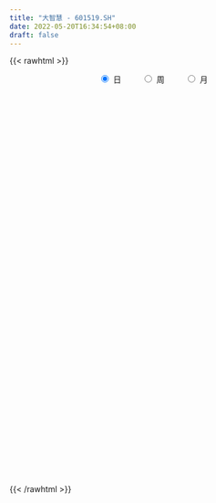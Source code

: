 ```yaml
---
title: "大智慧 - 601519.SH"
date: 2022-05-20T16:34:54+08:00
draft: false
---
```

{{< rawhtml >}}
    <div style="text-align: center">
        <label style="padding: 1rem;"><input style="margin-right: .5rem" type="radio" name="period" value="D" checked onclick="period_change(this)">日</label>
        <label style="padding: 1rem;"><input style="margin-right: .5rem" type="radio" name="period" value="W" onclick="period_change(this)">周</label>
        <label style="padding: 1rem;"><input style="margin-right: .5rem" type="radio" name="period" value="M" onclick="period_change(this)">月</label>
    </div>
    <div id="chart" style="height: 700px;"></div> 
    <script type="text/javascript">
        const D_v = [129874.04,81425.54,67903.43,798792.41,637044.7,411302.82,303343.49,515493.75,285107.99,419937.01,620213.36,565207.16,354482.88,354881.28,249624.16,277092.32,235472.49,250981.5,292480.02,197283.98,243296.65,171912.81,272956.24,442189.3,178003.46,187758.13,133196.92,160661.59,183863.72,790660.95,477881.45,315806.51,556405.0,288745.88,244079.74,248372.29,323662.06,215268.7,134047.24,135255.0,135507.47,156777.0,139469.73,261718.82,193353.7,172234.75,156290.32,218428.0,137091.43,97627.39,196658.94,257969.39,488832.58,360333.6,299287.21,261637.03,177329.68,140942.76,289741.37,250144.44,161004.79,163932.32,142705.2,180439.79,191412.93,197399.62,164759.09,145541.17,230555.2,292416.0,647334.25,430059.51,270924.09,240665.07,249636.57,208898.0,220027.88,231011.25,146660.61,188966.75,360300.98,255799.44,388005.02,341881.65,388262.04,751382.29,339353.01,414936.92,294631.04,276987.56,201377.05,229068.8,182395.36,152220.0,161312.79,176085.96,149746.05,109424.01,144069.53,92838.71,84359.32,88631.44,98004.04,77165.01,62470.0,73369.0,65363.43,73795.6,61114.18,94285.04,434423.47,226117.22,118827.92,135297.08,105748.4,98163.62,114550.13,114055.24,65990.69,76134.41,71441.7,76604.17,72433.23,104012.0,306792.55,136455.01,115015.0,88277.91,70276.89,73999.0,199427.13,140049.83,153490.47,92411.0,73826.37,82514.0,90041.91,90496.0,100508.0,99198.77,68131.91,203464.09,122134.27,124348.06,408103.99,172466.17,788612.64,470639.68,290863.58,220373.86,245569.84,180183.0,228697.37,166506.0,144975.1,142440.83,101975.96,112778.25,94244.1,113657.62,111448.09,130705.37,157525.92,139942.09,131986.35,99957.0,92941.66,92693.09,90643.1,115213.08,134130.03,226948.39,145721.17,306262.05,197542.41,125283.32,206846.3,106141.0,104938.42,95333.74,80893.67,101820.0,122242.57,78879.0,122585.01,116223.27,54671.65,59426.0,67944.0,74649.64,106990.7,110911.49,91378.41,184895.08,86632.29,71229.41,61543.5,61840.1,71442.0,82303.0,80112.47,109654.13,188289.83,101887.0,172171.07,93991.69,154304.7,223150.2,226296.67,114768.89,105675.0,75554.28,61709.78,77138.24,60502.38,55944.2,51641.0,133263.12,82189.32,91945.12,72292.95,72379.27,101601.51,87862.01,134999.87,78838.24,112134.58,116650.5,83266.39,58971.0,61981.36,105200.49,114598.13,178201.87,144070.98,152925.12,98688.85,158238.99,88745.09,67375.6,53838.0,72204.99,126459.99,79344.37,67592.0,61796.0,56947.23,76924.82,56073.19,90633.61]
const D_histogram = [0.0,0.0,-0.0044672365,0.0427549257,0.0559844268,0.0649558202,0.0668109117,0.0779960065,0.0668232614,0.0688738641,0.0949025477,0.0941743308,0.0847952354,0.0671014559,0.0532670892,0.0290538322,-0.0017379862,-0.0203569374,-0.0233037946,-0.0238782132,-0.0190520384,-0.0250903347,-0.0190574252,-0.0497655252,-0.0788046241,-0.0955230866,-0.1015105571,-0.0976741071,-0.0851060013,-0.0432792178,-0.0266891304,-0.0120477024,0.0102049246,0.0181693791,0.0135284792,0.0177918295,-0.0064512135,-0.032597885,-0.0438147024,-0.0449859097,-0.040973148,-0.0389335575,-0.0349580105,-0.020963299,-0.0179672081,-0.023257302,-0.0231998662,-0.0165499529,-0.016927884,-0.0146323949,-0.0081955345,0.0056237187,0.020141984,0.0221660411,0.0028006359,-0.0289624865,-0.0399617523,-0.0481279574,-0.0316444933,-0.0164574761,-0.0053943721,-0.0076945343,-0.0041925313,0.0046866612,0.0132691451,0.0135273869,0.0078856093,0.0045671821,0.0079739468,0.0045501663,0.0301994269,0.0343671011,0.0266882569,0.0202222506,0.0173620024,0.0085758445,-0.0022071666,-0.0143096495,-0.0221048685,-0.0178068852,-0.0054756623,0.0042367535,0.0085980714,0.0182916735,0.0288630729,0.0482991767,0.0530172501,0.0506948873,0.0452422672,0.0239704953,0.0117129993,-0.0083185473,-0.0193901391,-0.028688456,-0.0299407323,-0.0368650217,-0.0373247639,-0.0323471288,-0.0388267238,-0.0380194375,-0.0294096574,-0.0239518533,-0.0238920459,-0.0182298056,-0.0169694633,-0.0159428311,-0.0144419881,-0.008222443,-0.004458018,-0.0043341214,-0.0466937822,-0.0769782574,-0.0979312289,-0.1136283301,-0.1147384775,-0.0987279772,-0.0770680989,-0.0655906256,-0.0513748107,-0.0392616624,-0.0296501075,-0.0150228347,0.0007392938,0.016384766,0.0483303839,0.0625425783,0.0685812925,0.0658332742,0.0652300304,0.0575577438,0.0648710257,0.0657295036,0.0674528349,0.0656451012,0.0590166038,0.0489413344,0.0332932503,0.0270220065,0.0288096748,0.0252783112,0.0230078234,0.0222323881,0.019193117,0.0231467925,0.0356907333,0.0350110197,0.0579076422,0.0642548913,0.064217367,0.0683298896,0.0657377853,0.047442224,0.0418529988,0.030385578,0.0151275275,-0.0049319258,-0.0154508353,-0.018765106,-0.0281961425,-0.0281388613,-0.0259024148,-0.017252898,-0.0177614249,-0.0226665432,-0.0274658571,-0.0312464901,-0.0353955829,-0.0337338532,-0.0341838268,-0.040961288,-0.0314725752,-0.0205105177,-0.0091528977,0.0082598956,0.0068383151,-0.0056911736,-0.0340857457,-0.0459691772,-0.0582632029,-0.0598264881,-0.0493402333,-0.0304624574,-0.0110742727,0.0006227633,0.0081608922,0.0024677109,-0.0003767748,0.0019051012,-0.0016583532,0.0015158605,0.0125723214,0.0113683768,0.0159187589,0.0052938983,-0.0015340708,-0.003706262,-0.002199808,-0.0003761374,-0.000362914,-0.0040370165,-0.0104586363,-0.0258999971,-0.0499553237,-0.0608040697,-0.0454371236,-0.0443349919,-0.0489396135,-0.0248593604,-0.0076181863,0.004449938,0.0075275086,0.0086205461,0.0109454764,0.0049612366,0.0023676625,0.0013916783,-0.0017133244,0.0099683359,0.0156048355,0.0241412473,0.0301636926,0.0259296802,0.0275553301,0.0173894399,0.0239386552,0.0233359238,0.0284397259,0.0201953105,0.0077997073,-0.0001839926,-0.0075361654,-0.0179189797,-0.0366361591,-0.081210476,-0.1196863156,-0.1233320427,-0.1263727219,-0.1017833237,-0.0845454959,-0.0713500759,-0.051006637,-0.0296858472,-0.0139078968,0.0001532084,0.0111244195,0.0182821078,0.0264617271,0.0347927723,0.0395118181,0.0480112635]
const D_fast = [0.0,0.0,-0.0055840456,0.052326848,0.0795524558,0.1047628043,0.1233206238,0.1540047202,0.1595377904,0.1788068592,0.2285611796,0.2513765455,0.2631962589,0.2622778434,0.261760249,0.24481045,0.2135841351,0.1898759495,0.1811031437,0.1745591717,0.174622337,0.162311457,0.1635800102,0.1204305289,0.071690274,0.0310910399,-0.0002740699,-0.0208561466,-0.0295645412,0.0014424378,0.0113602426,0.022989745,0.0477936031,0.0603004024,0.0590416224,0.0677529301,0.0418970836,0.0076009409,-0.0145695521,-0.0269872369,-0.0332177621,-0.0409115609,-0.0456755166,-0.0369216298,-0.038417341,-0.0495217604,-0.0552642911,-0.052751866,-0.0573617681,-0.0587243778,-0.054336401,-0.0391112181,-0.0195574569,-0.0119918895,-0.0306571356,-0.0696608797,-0.0906505836,-0.1108487781,-0.1022764372,-0.0912037891,-0.0814892781,-0.0857130739,-0.0832592037,-0.0732083459,-0.0613085758,-0.0576684872,-0.0613388625,-0.0635154942,-0.0581152428,-0.0604014818,-0.0272023644,-0.014442915,-0.0154496949,-0.0168601385,-0.0153798861,-0.0220220829,-0.0333568857,-0.0490367809,-0.062358217,-0.0625119551,-0.0515496478,-0.0407780435,-0.0342672078,-0.0200006874,-0.0022135197,0.0292973783,0.0472697642,0.0576211233,0.0634790699,0.0481999219,0.0388706757,0.0167594923,0.0008403657,-0.0156300652,-0.0243675246,-0.0405080694,-0.0502990026,-0.0534081497,-0.0695944256,-0.0782919988,-0.077034633,-0.0775647922,-0.0834779962,-0.0823732074,-0.0853552309,-0.0883143065,-0.0904239605,-0.0862600261,-0.0836101057,-0.0845697395,-0.1386028458,-0.1881318853,-0.233567664,-0.2776718477,-0.3074666145,-0.3161381085,-0.313745255,-0.3186654381,-0.3172933259,-0.3149955932,-0.3127965651,-0.301925001,-0.2859780491,-0.2662363854,-0.2222081715,-0.1923603324,-0.1691762952,-0.1554659949,-0.1397617312,-0.1330445817,-0.1095135435,-0.0922226897,-0.0736361496,-0.059032608,-0.0509069545,-0.0487468903,-0.0560716618,-0.0555874039,-0.046597317,-0.0438091028,-0.0403276347,-0.035544973,-0.0337859648,-0.0240455913,-0.0025789671,0.0054940743,0.0428676073,0.0652785792,0.0812953967,0.1024903917,0.1163327337,0.1098977284,0.1147717529,0.1109007265,0.099424558,0.0781321233,0.0637505049,0.0557449577,0.0392648856,0.0322874515,0.0280482943,0.0323845866,0.0274357035,0.0168639494,0.0051981712,-0.0063940844,-0.0193920728,-0.0261638065,-0.0351597368,-0.05217752,-0.050556951,-0.0447225229,-0.0356531274,-0.0161753602,-0.0158873619,-0.0298396439,-0.0667556525,-0.0901313782,-0.1169912046,-0.1335111119,-0.1353599154,-0.1240977539,-0.1074781373,-0.0956254105,-0.0860470586,-0.0911233121,-0.0940619916,-0.0913038402,-0.095281883,-0.0917287042,-0.0775291629,-0.0758910133,-0.0673609415,-0.0766623275,-0.0838738143,-0.086972571,-0.086016069,-0.0842864328,-0.0843639379,-0.0890472945,-0.0980835733,-0.1199999335,-0.156544091,-0.1825938544,-0.1785861892,-0.1885678055,-0.2054073305,-0.1875419175,-0.17220529,-0.1590246811,-0.1540652334,-0.1508170594,-0.14575576,-0.1504996906,-0.1525013491,-0.1531294138,-0.1566627475,-0.1424890032,-0.1329512948,-0.1183795711,-0.1048162027,-0.102567795,-0.0940533127,-0.0998718429,-0.0873379638,-0.0821067142,-0.0698929806,-0.0730885684,-0.0835342448,-0.0915639428,-0.100800157,-0.1156627162,-0.1435389353,-0.2084158713,-0.2768132898,-0.3112920275,-0.3459258872,-0.3467823199,-0.3506808661,-0.355322965,-0.3477311854,-0.3338318574,-0.3215308812,-0.3074314739,-0.2936791579,-0.2819509427,-0.2671558916,-0.2501266534,-0.235529653,-0.2150273917]
const D_slow = [0.0,0.0,-0.0011168091,0.0095719223,0.023568029,0.0398069841,0.056509712,0.0760087136,0.092714529,0.109932995,0.1336586319,0.1572022146,0.1784010235,0.1951763875,0.2084931598,0.2157566178,0.2153221213,0.2102328869,0.2044069383,0.198437385,0.1936743754,0.1874017917,0.1826374354,0.1701960541,0.1504948981,0.1266141265,0.1012364872,0.0768179604,0.0555414601,0.0447216556,0.038049373,0.0350374474,0.0375886786,0.0421310233,0.0455131432,0.0499611005,0.0483482972,0.0401988259,0.0292451503,0.0179986729,0.0077553859,-0.0019780035,-0.0107175061,-0.0159583309,-0.0204501329,-0.0262644584,-0.0320644249,-0.0362019132,-0.0404338841,-0.0440919829,-0.0461408665,-0.0447349368,-0.0396994408,-0.0341579306,-0.0334577716,-0.0406983932,-0.0506888313,-0.0627208206,-0.070631944,-0.074746313,-0.076094906,-0.0780185396,-0.0790666724,-0.0778950071,-0.0745777209,-0.0711958741,-0.0692244718,-0.0680826763,-0.0660891896,-0.064951648,-0.0574017913,-0.048810016,-0.0421379518,-0.0370823891,-0.0327418885,-0.0305979274,-0.0311497191,-0.0347271314,-0.0402533486,-0.0447050699,-0.0460739854,-0.0450147971,-0.0428652792,-0.0382923608,-0.0310765926,-0.0190017984,-0.0057474859,0.0069262359,0.0182368027,0.0242294266,0.0271576764,0.0250780396,0.0202305048,0.0130583908,0.0055732077,-0.0036430477,-0.0129742387,-0.0210610209,-0.0307677018,-0.0402725612,-0.0476249756,-0.0536129389,-0.0595859504,-0.0641434018,-0.0683857676,-0.0723714754,-0.0759819724,-0.0780375832,-0.0791520877,-0.080235618,-0.0919090636,-0.1111536279,-0.1356364351,-0.1640435177,-0.192728137,-0.2174101313,-0.2366771561,-0.2530748125,-0.2659185151,-0.2757339308,-0.2831464576,-0.2869021663,-0.2867173429,-0.2826211514,-0.2705385554,-0.2549029108,-0.2377575877,-0.2212992691,-0.2049917615,-0.1906023256,-0.1743845692,-0.1579521933,-0.1410889845,-0.1246777092,-0.1099235583,-0.0976882247,-0.0893649121,-0.0826094105,-0.0754069918,-0.069087414,-0.0633354581,-0.0577773611,-0.0529790818,-0.0471923837,-0.0382697004,-0.0295169455,-0.0150400349,0.0010236879,0.0170780297,0.0341605021,0.0505949484,0.0624555044,0.0729187541,0.0805151486,0.0842970305,0.083064049,0.0792013402,0.0745100637,0.0674610281,0.0604263128,0.0539507091,0.0496374846,0.0451971284,0.0395304926,0.0326640283,0.0248524058,0.0160035101,0.0075700467,-0.00097591,-0.011216232,-0.0190843758,-0.0242120052,-0.0265002296,-0.0244352557,-0.022725677,-0.0241484704,-0.0326699068,-0.0441622011,-0.0587280018,-0.0736846238,-0.0860196821,-0.0936352965,-0.0964038647,-0.0962481738,-0.0942079508,-0.0935910231,-0.0936852168,-0.0932089414,-0.0936235298,-0.0932445646,-0.0901014843,-0.0872593901,-0.0832797004,-0.0819562258,-0.0823397435,-0.083266309,-0.083816261,-0.0839102953,-0.0840010239,-0.085010278,-0.0876249371,-0.0940999363,-0.1065887673,-0.1217897847,-0.1331490656,-0.1442328136,-0.156467717,-0.1626825571,-0.1645871036,-0.1634746191,-0.161592742,-0.1594376055,-0.1567012364,-0.1554609272,-0.1548690116,-0.154521092,-0.1549494231,-0.1524573391,-0.1485561303,-0.1425208184,-0.1349798953,-0.1284974752,-0.1216086427,-0.1172612828,-0.111276619,-0.105442638,-0.0983327065,-0.0932838789,-0.0913339521,-0.0913799502,-0.0932639916,-0.0977437365,-0.1069027763,-0.1272053953,-0.1571269742,-0.1879599848,-0.2195531653,-0.2449989962,-0.2661353702,-0.2839728892,-0.2967245484,-0.3041460102,-0.3076229844,-0.3075846823,-0.3048035774,-0.3002330505,-0.2936176187,-0.2849194256,-0.2750414711,-0.2630386552]
const D_data = [['2021-05-11', 7.72, 7.85, 7.68, 7.9],['2021-05-12', 7.79, 7.85, 7.79, 7.87],['2021-05-13', 7.8, 7.78, 7.76, 7.87],['2021-05-14', 7.79, 8.56, 7.79, 8.56],['2021-05-17', 8.35, 8.34, 8.28, 8.52],['2021-05-18', 8.32, 8.4, 8.28, 8.73],['2021-05-19', 8.32, 8.4, 8.31, 8.62],['2021-05-20', 8.32, 8.62, 8.32, 8.85],['2021-05-21', 8.52, 8.41, 8.35, 8.56],['2021-05-24', 8.45, 8.62, 8.42, 8.85],['2021-05-25', 8.56, 9.08, 8.54, 9.38],['2021-05-26', 9.29, 8.91, 8.86, 9.3],['2021-05-27', 8.8, 8.87, 8.73, 8.98],['2021-05-28', 8.87, 8.78, 8.71, 9.0],['2021-05-31', 8.75, 8.82, 8.66, 8.86],['2021-06-01', 8.73, 8.65, 8.53, 8.75],['2021-06-02', 8.6, 8.46, 8.42, 8.77],['2021-06-03', 8.47, 8.5, 8.47, 8.71],['2021-06-04', 8.46, 8.65, 8.43, 8.89],['2021-06-07', 8.58, 8.68, 8.52, 8.77],['2021-06-08', 8.63, 8.77, 8.6, 8.85],['2021-06-09', 8.77, 8.64, 8.57, 8.8],['2021-06-10', 8.66, 8.8, 8.64, 8.84],['2021-06-11', 8.76, 8.27, 8.16, 8.78],['2021-06-15', 8.22, 8.1, 8.06, 8.23],['2021-06-16', 8.05, 8.08, 7.95, 8.19],['2021-06-17', 8.03, 8.09, 8.03, 8.17],['2021-06-18', 8.09, 8.14, 8.03, 8.2],['2021-06-21', 8.41, 8.23, 8.2, 8.41],['2021-06-22', 8.27, 8.7, 8.15, 9.05],['2021-06-23', 8.5, 8.52, 8.43, 8.7],['2021-06-24', 8.47, 8.57, 8.41, 8.72],['2021-06-25', 8.55, 8.77, 8.52, 9.0],['2021-06-28', 8.7, 8.69, 8.64, 8.78],['2021-06-29', 8.73, 8.56, 8.52, 8.89],['2021-06-30', 8.51, 8.69, 8.51, 8.78],['2021-07-01', 8.8, 8.29, 8.25, 8.88],['2021-07-02', 8.23, 8.12, 8.09, 8.29],['2021-07-05', 8.11, 8.18, 8.07, 8.19],['2021-07-06', 8.18, 8.24, 8.12, 8.25],['2021-07-07', 8.19, 8.28, 8.17, 8.33],['2021-07-08', 8.34, 8.24, 8.22, 8.39],['2021-07-09', 8.22, 8.25, 8.16, 8.28],['2021-07-12', 8.36, 8.4, 8.33, 8.58],['2021-07-13', 8.38, 8.29, 8.2, 8.4],['2021-07-14', 8.29, 8.16, 8.12, 8.3],['2021-07-15', 8.13, 8.19, 8.11, 8.24],['2021-07-16', 8.27, 8.27, 8.23, 8.4],['2021-07-19', 8.28, 8.18, 8.11, 8.28],['2021-07-20', 8.13, 8.2, 8.12, 8.26],['2021-07-21', 8.2, 8.26, 8.19, 8.43],['2021-07-22', 8.26, 8.4, 8.2, 8.41],['2021-07-23', 8.39, 8.49, 8.19, 8.97],['2021-07-26', 8.4, 8.39, 8.31, 8.67],['2021-07-27', 8.38, 8.08, 8.08, 8.45],['2021-07-28', 8.01, 7.77, 7.7, 8.12],['2021-07-29', 7.86, 7.88, 7.81, 7.97],['2021-07-30', 7.82, 7.82, 7.72, 7.86],['2021-08-02', 7.8, 8.11, 7.7, 8.32],['2021-08-03', 8.05, 8.15, 8.02, 8.45],['2021-08-04', 8.08, 8.15, 8.06, 8.19],['2021-08-05', 8.1, 7.99, 7.96, 8.17],['2021-08-06', 8.0, 8.05, 8.0, 8.14],['2021-08-09', 8.03, 8.14, 8.0, 8.21],['2021-08-10', 8.1, 8.18, 8.05, 8.19],['2021-08-11', 8.17, 8.1, 8.06, 8.25],['2021-08-12', 8.1, 8.01, 8.0, 8.14],['2021-08-13', 8.01, 8.01, 7.93, 8.07],['2021-08-16', 8.02, 8.09, 7.98, 8.19],['2021-08-17', 8.07, 8.0, 7.99, 8.33],['2021-08-18', 7.95, 8.43, 7.92, 8.56],['2021-08-19', 8.33, 8.26, 8.25, 8.6],['2021-08-20', 8.2, 8.12, 8.05, 8.29],['2021-08-23', 8.15, 8.11, 8.06, 8.21],['2021-08-24', 8.1, 8.14, 8.05, 8.25],['2021-08-25', 8.1, 8.04, 8.01, 8.12],['2021-08-26', 8.02, 7.96, 7.93, 8.1],['2021-08-27', 7.95, 7.87, 7.8, 7.96],['2021-08-30', 7.87, 7.85, 7.82, 7.95],['2021-08-31', 7.84, 7.97, 7.81, 8.02],['2021-09-01', 7.95, 8.1, 7.89, 8.25],['2021-09-02', 8.05, 8.12, 8.05, 8.22],['2021-09-03', 8.43, 8.09, 8.08, 8.55],['2021-09-06', 8.02, 8.2, 8.01, 8.32],['2021-09-07', 8.15, 8.28, 8.1, 8.34],['2021-09-08', 8.31, 8.5, 8.2, 8.75],['2021-09-09', 8.37, 8.42, 8.31, 8.53],['2021-09-10', 8.53, 8.38, 8.36, 8.66],['2021-09-13', 8.3, 8.36, 8.3, 8.51],['2021-09-14', 8.35, 8.12, 8.1, 8.39],['2021-09-15', 8.1, 8.16, 8.09, 8.21],['2021-09-16', 8.17, 7.98, 7.96, 8.21],['2021-09-17', 7.99, 8.0, 7.9, 8.03],['2021-09-22', 7.91, 7.95, 7.89, 7.97],['2021-09-23', 8.02, 8.0, 7.96, 8.08],['2021-09-24', 7.98, 7.88, 7.85, 8.01],['2021-09-27', 7.89, 7.91, 7.8, 7.95],['2021-09-28', 7.9, 7.96, 7.87, 7.99],['2021-09-29', 7.92, 7.78, 7.76, 7.94],['2021-09-30', 7.78, 7.82, 7.78, 7.87],['2021-10-08', 7.87, 7.91, 7.86, 7.94],['2021-10-11', 7.9, 7.88, 7.88, 7.95],['2021-10-12', 7.86, 7.8, 7.75, 7.88],['2021-10-13', 7.82, 7.86, 7.74, 7.9],['2021-10-14', 7.84, 7.8, 7.76, 7.86],['2021-10-15', 7.79, 7.78, 7.75, 7.87],['2021-10-18', 7.78, 7.77, 7.74, 7.8],['2021-10-19', 7.77, 7.83, 7.76, 7.86],['2021-10-20', 7.85, 7.81, 7.8, 7.87],['2021-10-21', 7.78, 7.76, 7.72, 7.86],['2021-10-22', 7.73, 7.08, 7.0, 7.76],['2021-10-25', 7.06, 6.97, 6.6, 7.06],['2021-10-26', 6.92, 6.86, 6.83, 6.99],['2021-10-27', 6.85, 6.72, 6.63, 6.88],['2021-10-28', 6.7, 6.74, 6.67, 6.87],['2021-10-29', 6.71, 6.88, 6.68, 6.93],['2021-11-01', 6.88, 6.95, 6.83, 7.06],['2021-11-02', 6.95, 6.82, 6.68, 6.95],['2021-11-03', 6.87, 6.84, 6.75, 6.91],['2021-11-04', 6.84, 6.81, 6.77, 6.88],['2021-11-05', 6.8, 6.77, 6.76, 6.82],['2021-11-08', 6.79, 6.84, 6.71, 6.87],['2021-11-09', 6.83, 6.89, 6.8, 6.9],['2021-11-10', 6.88, 6.94, 6.84, 7.01],['2021-11-11', 6.99, 7.26, 6.99, 7.6],['2021-11-12', 7.18, 7.17, 7.13, 7.28],['2021-11-15', 7.18, 7.14, 7.07, 7.26],['2021-11-16', 7.12, 7.06, 7.04, 7.18],['2021-11-17', 7.05, 7.1, 7.02, 7.14],['2021-11-18', 7.1, 7.01, 7.01, 7.1],['2021-11-19', 7.05, 7.22, 6.99, 7.32],['2021-11-22', 7.15, 7.19, 7.13, 7.27],['2021-11-23', 7.12, 7.24, 7.11, 7.34],['2021-11-24', 7.2, 7.23, 7.18, 7.28],['2021-11-25', 7.23, 7.18, 7.15, 7.25],['2021-11-26', 7.19, 7.12, 7.1, 7.2],['2021-11-29', 7.05, 7.0, 6.97, 7.07],['2021-11-30', 6.99, 7.07, 6.99, 7.15],['2021-12-01', 7.05, 7.17, 7.02, 7.2],['2021-12-02', 7.19, 7.11, 7.11, 7.24],['2021-12-03', 7.12, 7.12, 7.11, 7.18],['2021-12-06', 7.15, 7.14, 7.13, 7.34],['2021-12-07', 7.2, 7.11, 7.05, 7.26],['2021-12-08', 7.16, 7.21, 7.08, 7.25],['2021-12-09', 7.2, 7.38, 7.17, 7.6],['2021-12-10', 7.23, 7.27, 7.23, 7.38],['2021-12-13', 7.54, 7.66, 7.45, 8.0],['2021-12-14', 7.4, 7.58, 7.35, 7.59],['2021-12-15', 7.44, 7.57, 7.44, 7.79],['2021-12-16', 7.54, 7.69, 7.54, 7.69],['2021-12-17', 7.66, 7.67, 7.56, 7.78],['2021-12-20', 7.6, 7.47, 7.45, 7.7],['2021-12-21', 7.47, 7.61, 7.39, 7.63],['2021-12-22', 7.6, 7.53, 7.49, 7.7],['2021-12-23', 7.55, 7.44, 7.42, 7.56],['2021-12-24', 7.44, 7.3, 7.27, 7.48],['2021-12-27', 7.3, 7.34, 7.24, 7.37],['2021-12-28', 7.3, 7.39, 7.3, 7.41],['2021-12-29', 7.38, 7.27, 7.26, 7.38],['2021-12-30', 7.26, 7.35, 7.24, 7.42],['2021-12-31', 7.36, 7.37, 7.29, 7.4],['2022-01-04', 7.39, 7.47, 7.31, 7.48],['2022-01-05', 7.47, 7.37, 7.33, 7.55],['2022-01-06', 7.31, 7.29, 7.23, 7.39],['2022-01-07', 7.32, 7.25, 7.24, 7.39],['2022-01-10', 7.26, 7.22, 7.16, 7.3],['2022-01-11', 7.18, 7.17, 7.16, 7.26],['2022-01-12', 7.18, 7.21, 7.13, 7.21],['2022-01-13', 7.24, 7.16, 7.16, 7.27],['2022-01-14', 7.15, 7.03, 7.02, 7.15],['2022-01-17', 7.03, 7.21, 7.03, 7.23],['2022-01-18', 7.24, 7.26, 7.17, 7.45],['2022-01-19', 7.23, 7.31, 7.22, 7.41],['2022-01-20', 7.23, 7.46, 7.22, 7.53],['2022-01-21', 7.35, 7.27, 7.23, 7.45],['2022-01-24', 7.2, 7.09, 7.07, 7.25],['2022-01-25', 7.07, 6.76, 6.75, 7.12],['2022-01-26', 6.79, 6.82, 6.76, 6.9],['2022-01-27', 6.81, 6.7, 6.62, 6.83],['2022-01-28', 6.8, 6.74, 6.71, 6.88],['2022-02-07', 6.85, 6.86, 6.8, 6.9],['2022-02-08', 6.86, 7.0, 6.81, 7.01],['2022-02-09', 6.99, 7.08, 6.95, 7.18],['2022-02-10', 7.09, 7.05, 7.01, 7.12],['2022-02-11', 7.01, 7.04, 7.0, 7.2],['2022-02-14', 6.96, 6.87, 6.81, 6.97],['2022-02-15', 6.86, 6.87, 6.82, 6.91],['2022-02-16', 6.88, 6.92, 6.88, 7.02],['2022-02-17', 6.92, 6.83, 6.82, 6.93],['2022-02-18', 6.79, 6.9, 6.78, 6.9],['2022-02-21', 6.92, 7.03, 6.89, 7.03],['2022-02-22', 7.01, 6.9, 6.87, 7.01],['2022-02-23', 6.92, 6.98, 6.9, 7.01],['2022-02-24', 6.93, 6.77, 6.68, 7.06],['2022-02-25', 6.82, 6.76, 6.76, 6.86],['2022-02-28', 6.8, 6.78, 6.65, 6.81],['2022-03-01', 6.78, 6.81, 6.75, 6.83],['2022-03-02', 6.78, 6.81, 6.73, 6.82],['2022-03-03', 6.82, 6.78, 6.77, 6.84],['2022-03-04', 6.76, 6.71, 6.68, 6.8],['2022-03-07', 6.69, 6.63, 6.61, 6.69],['2022-03-08', 6.6, 6.43, 6.4, 6.65],['2022-03-09', 6.42, 6.17, 5.9, 6.45],['2022-03-10', 6.25, 6.18, 6.16, 6.32],['2022-03-11', 6.1, 6.46, 6.02, 6.7],['2022-03-14', 6.35, 6.27, 6.27, 6.48],['2022-03-15', 6.25, 6.13, 6.12, 6.48],['2022-03-16', 6.15, 6.49, 6.14, 6.6],['2022-03-17', 6.57, 6.48, 6.45, 6.68],['2022-03-18', 6.42, 6.47, 6.4, 6.55],['2022-03-21', 6.44, 6.38, 6.33, 6.47],['2022-03-22', 6.38, 6.35, 6.31, 6.44],['2022-03-23', 6.49, 6.36, 6.34, 6.49],['2022-03-24', 6.33, 6.23, 6.22, 6.35],['2022-03-25', 6.23, 6.23, 6.22, 6.32],['2022-03-28', 6.17, 6.22, 6.14, 6.28],['2022-03-29', 6.23, 6.16, 6.12, 6.25],['2022-03-30', 6.19, 6.35, 6.19, 6.42],['2022-03-31', 6.3, 6.31, 6.27, 6.37],['2022-04-01', 6.27, 6.38, 6.26, 6.41],['2022-04-06', 6.35, 6.39, 6.32, 6.43],['2022-04-07', 6.37, 6.27, 6.27, 6.44],['2022-04-08', 6.26, 6.34, 6.21, 6.41],['2022-04-11', 6.3, 6.17, 6.13, 6.38],['2022-04-12', 6.17, 6.37, 6.12, 6.48],['2022-04-13', 6.36, 6.3, 6.3, 6.4],['2022-04-14', 6.36, 6.39, 6.3, 6.45],['2022-04-15', 6.33, 6.22, 6.18, 6.36],['2022-04-18', 6.18, 6.11, 5.99, 6.2],['2022-04-19', 6.1, 6.1, 6.04, 6.14],['2022-04-20', 6.1, 6.05, 6.01, 6.14],['2022-04-21', 6.02, 5.94, 5.91, 6.09],['2022-04-22', 5.89, 5.72, 5.7, 5.89],['2022-04-25', 5.6, 5.16, 5.15, 5.6],['2022-04-26', 5.2, 4.91, 4.88, 5.28],['2022-04-27', 4.8, 5.11, 4.71, 5.15],['2022-04-28', 5.05, 4.97, 4.91, 5.1],['2022-04-29', 5.15, 5.25, 5.05, 5.35],['2022-05-05', 5.17, 5.16, 5.14, 5.25],['2022-05-06', 5.05, 5.09, 5.0, 5.19],['2022-05-09', 5.12, 5.18, 5.08, 5.22],['2022-05-10', 5.12, 5.23, 5.09, 5.26],['2022-05-11', 5.22, 5.2, 5.19, 5.36],['2022-05-12', 5.16, 5.21, 5.1, 5.26],['2022-05-13', 5.21, 5.2, 5.17, 5.26],['2022-05-16', 5.22, 5.17, 5.17, 5.26],['2022-05-17', 5.18, 5.2, 5.1, 5.2],['2022-05-18', 5.21, 5.23, 5.18, 5.26],['2022-05-19', 5.16, 5.21, 5.12, 5.23],['2022-05-20', 5.19, 5.29, 5.18, 5.32]]
const W_v = [289146.53,397545.41,572835.99,482683.9399999999,444301.19,628476.0499999999,584098.05,727647.36,773715.96,1445289.72,999154.66,598748.92,459397.62,458434.38,382549.42,320742.11,472759.2200000001,313221.8,478451.53,302569.74,217456.17,238051.58,293948.36,182090.33,208007.1,203102.36,284963.89,294725.66,433547.51,516370.24,375811.3199999999,191547.77,103878.47,377238.57,423596.85,533538.34,417889.5,310985.66,150660.92,338322.46,422832.65,436674.0,368526.75,1578555.27,967538.3899999999,566693.5700000001,626454.3300000001,501890.35,422846.65,341929.13,325085.7,374261.03,298751.23,261057.77,581824.4600000001,328542.44,334734.98,235220.78,175780.25,214521.82,210696.83,219467.95,196049.06,144374.11,312448.92,301034.0,835054.9,1359983.6899999999,712007.6100000001,1377157.1299999999,804230.1599999999,396946.66,448162.6200000001,208838.83,179336.36,234018.4,248261.49,379394.5,510454.3099999999,247631.08,272820.95,647249.02,2279533.5800000001,6024492.8900000006,7219489.6400000006,10229033.290000001,9235910.2300000004,5076479.4399999995,8483922.4000000004,4923513.4399999995,2849432.3100000001,3624203.29,126312.0,4913943.7700000005,4891094.9000000004,4245186.0999999996,2997774.5800000001,1507150.9299999999,3878478.46,5086475.2800000003,3065032.48,1932655.25,1396820.7799999998,1484627.8599999999,1074184.29,1185502.75,1321234.1699999999,1167582.53,4025695.79,3598133.4900000002,2711511.3699999996,9680066.7599999998,5122817.5300000003,5283665.4400000004,1181669.9099999999,3837933.2999999998,3333787.2300000004,2214434.8999999999,2720551.9100000001,2194928.4500000002,1508046.6100000001,1396626.7799999998,870515.3199999999,3946429.2799999998,3871379.9100000001,5313745.6099999994,3160388.3300000001,2886625.6900000004,3703919.52,1827193.79,1517183.27,2794671.1099999999,3551986.0499999998,9976341.0199999996,6366364.8199999994,4927294.7599999998,2988400.2300000004,2312479.9900000002,1620465.1099999999,1198924.9399999999,2398818.7000000002,1691999.4300000002,1288921.02,1079507.51,1066322.7,1036778.5900000001,808121.8100000001,789452.75,1882961.3100000001,1321198.5199999998,1683470.8500000001,1886158.5700000001,2986330.1199999996,10792128.1600000001,7760531.5,5051918.21,3629825.2000000002,3839559.3200000003,2066140.6299999999,4707300.3300000001,2455707.8300000001,2444147.4699999997,1780523.7799999998,1420736.6699999999,1794113.4099999999,603796.9199999999,243540.39,1328367.5600000001,779542.7899999999,771014.62,972321.49,2335157.0999999996,1724496.1800000002,2251870.4899999998,4040483.9099999997,1574012.49,1190786.98,1194037.0899999999,1930965.52,3286586.9999999995,2592859.2000000002,2563210.3999999999,1362226.3699999999,1748454.54,664510.52,465173.95,1095359.28,841919.16,845443.5,623028.29,860513.5700000001,615576.84,536351.8099999999,456402.4399999999,638921.65,657785.08,217095.34,1173806.55,2152292.75,2314721.6900000004,1305650.49,1327638.98,659620.1,2324617.6299999999,1320128.6699999999,701056.4399999999,1002025.5900000001,1178179.73,1239530.28,1007528.1200000001,879552.6,1871289.05,1150238.77,1339732.8,2235815.9100000001,1184459.8100000001,489618.75,496078.3,84359.32,399639.49,728981.72,684154.24,442172.17,696296.96,546995.9299999999,542291.6699999999,448376.5900000001,1030516.58,2016059.6000000003,862802.2999999999,534104.02,560159.73,491447.93,1010604.0500000002,638542.78,506420.25,372914.5600000001,580807.97,348358.01,652114.5,812512.15,380579.68,414982.76,246273.73,530485.2,424017.37,732125.8099999999,156120.69,399439.35,342374.85]
const W_histogram = [0.0,-0.0019145299,-0.0017334405,-0.0027971061,-0.0001115894,0.0137177903,0.0235648765,0.0380041485,0.057669047,0.1215666192,0.1482967259,0.1436099842,0.131913674,0.13017627,0.0961846967,0.0811919266,0.0608391855,0.0425224144,0.0020943157,-0.0315710778,-0.0566082798,-0.0626706291,-0.061484684,-0.0582303882,-0.0511648604,-0.0432406511,-0.0427532024,-0.0583422604,-0.0619977543,-0.1076183667,-0.1469108084,-0.1613351388,-0.1571342261,-0.1258052107,-0.0998882384,-0.0899815543,-0.0929767538,-0.0788007891,-0.0697420351,-0.0482521523,-0.0276453573,-0.0098856507,0.0268790999,0.0888835514,0.0905026622,0.0763184434,0.0521604421,0.0337475882,0.0115276997,-0.0164070715,-0.0311057992,-0.0424105931,-0.0457934435,-0.0490346793,-0.0302074771,-0.034842378,-0.0225898334,-0.021403206,-0.0169550776,-0.0176771808,-0.0177326814,-0.0275378689,-0.0288373167,-0.0310534527,-0.0311044939,-0.0322776332,-0.0199791306,0.0078220845,0.0176996435,0.0502464015,0.0447651433,0.0373319749,0.0372762549,0.0315517115,0.0212258832,0.0085089777,0.014085938,0.0167647947,0.0200012423,0.0214574004,0.0152907012,0.025056213,0.140603366,0.3786160767,0.8223612545,0.8849051289,0.8991441082,0.8254275622,0.7872717763,0.6848186008,0.5490658751,0.3817139938,0.1252398595,-0.1369207805,-0.3075422149,-0.3958272008,-0.455054853,-0.5123496103,-0.4991676152,-0.3928640505,-0.3643352694,-0.3379942768,-0.3449056839,-0.3306673289,-0.3197580457,-0.324180159,-0.3366028314,-0.3239037474,-0.2353976942,-0.1883579087,-0.026393407,0.148757435,0.2109715631,0.2529019469,0.256370039,0.1571070397,0.071051771,0.0237893121,-0.0260913348,-0.0621751853,-0.1169343115,-0.1426092361,-0.1560419092,-0.102667488,-0.034234362,0.0101336158,0.0083511371,0.0274946306,0.0376280896,0.0268191962,-0.0004395242,-0.067211207,-0.0561780005,0.0720945424,0.0512581496,0.0687648259,0.0377539537,-0.012554536,-0.0588908206,-0.1052795685,-0.1024425765,-0.0961086723,-0.1189666091,-0.1203614283,-0.0990216615,-0.1026158703,-0.1124814424,-0.1127407132,-0.0888394442,-0.0757341669,-0.0443829292,0.0077111998,0.1549356283,0.4117890823,0.4415167549,0.4067319648,0.3853771254,0.3305613645,0.2556167094,0.2230940816,0.1864483402,0.142970798,0.0403667999,0.0068220606,-0.0372161189,-0.0765035333,-0.0914340828,-0.1060615564,-0.1392740115,-0.1993074569,-0.1953310917,-0.1580178089,-0.1065108745,-0.0811119615,-0.0432293311,-0.0715234501,-0.0949772682,-0.1203330854,-0.0674200317,-0.0529471848,-0.0708640476,-0.0716053395,-0.0983934986,-0.2024201017,-0.2353482207,-0.2176215749,-0.2247383045,-0.2152704305,-0.2069005044,-0.1934423583,-0.1617433792,-0.1339443524,-0.1097417247,-0.0913645751,-0.0652684883,-0.0617188033,-0.0659644105,-0.0064381476,0.0248592798,0.0699512829,0.0892573965,0.0752315041,0.0568319647,0.0850275353,0.0590695551,0.0501730849,0.0453025087,0.0558708877,0.018637031,0.0107869392,0.0045101819,0.0091109681,-0.0027067177,0.0058047902,0.0310660616,0.0226728822,0.0101666458,-0.0004560894,0.0002322678,-0.0060663017,-0.052776202,-0.0903374119,-0.1142458922,-0.095536386,-0.0732139704,-0.0592030111,-0.0446192873,-0.0207667228,0.0236467283,0.0294256214,0.038698888,0.0374626816,0.0232369937,0.030918648,0.002718644,0.0064694672,0.0019553081,-0.0075069985,-0.0138139787,-0.030544687,-0.0362695246,-0.0506677407,-0.0447431131,-0.0384144772,-0.0371822329,-0.0633748709,-0.1033248584,-0.1297844676,-0.1288749383,-0.1118412635]
const W_fast = [0.0,-0.0023931624,-0.0026454331,-0.0044083753,-0.0017507559,0.0155080713,0.0312463768,0.0551866858,0.0892688461,0.1835580731,0.2473623612,0.2785781156,0.2998602239,0.3306668874,0.3207214882,0.3260266999,0.3208837551,0.3131975875,0.2732930678,0.2317349048,0.1925456329,0.1708156263,0.1566304004,0.1453270991,0.1396014118,0.1367154584,0.1265146065,0.0963399834,0.0771850509,0.0046598469,-0.071360297,-0.126118412,-0.1612010559,-0.1613233431,-0.1603784304,-0.1729671349,-0.1992065229,-0.2047307554,-0.2131075102,-0.2036806655,-0.1899852098,-0.1746969159,-0.1312123903,-0.046987051,-0.0227422746,-0.0178468826,-0.0289647733,-0.0389407302,-0.0582786938,-0.0903152329,-0.1127904104,-0.1346978525,-0.1495290638,-0.1650289694,-0.1537536365,-0.167099132,-0.1604940457,-0.1646582198,-0.1644488608,-0.1695902591,-0.1740789301,-0.1907685848,-0.1992773618,-0.2092568609,-0.2170840257,-0.2263265733,-0.2190228533,-0.1892661171,-0.1749636473,-0.1298552889,-0.1241452612,-0.122245436,-0.1129820921,-0.1108187077,-0.1158380652,-0.1264277263,-0.1173292815,-0.1104592261,-0.1022224679,-0.0954019597,-0.0977459837,-0.0817164186,0.068981576,0.4016483058,1.0509837973,1.3347539538,1.5737789602,1.7064193047,1.8650814629,1.9338329377,1.9353466807,1.8634232978,1.6382591284,1.3418682933,1.0943613052,0.907119519,0.7341281536,0.5487459937,0.4371360851,0.4452236371,0.3826686009,0.3245110243,0.2313731962,0.162944719,0.0939144908,0.0084473377,-0.0881260425,-0.1564028954,-0.1267462657,-0.1267959574,0.0285701926,0.2409103933,0.3558674122,0.4610232827,0.5285838846,0.4685976452,0.4003053192,0.3589901884,0.3025867077,0.2509590609,0.1669663569,0.1056391232,0.0531959728,0.080903522,0.1407780575,0.1876794393,0.1879847448,0.214001896,0.2335423774,0.229438283,0.2020696816,0.118495197,0.1154839034,0.2617800818,0.2537582264,0.2884561092,0.2668837255,0.2134366018,0.152377612,0.079668972,0.0568953199,0.0392020561,-0.0133975331,-0.0448827094,-0.0482983579,-0.0775465343,-0.115532467,-0.1439769161,-0.1422855082,-0.1481137726,-0.1278582672,-0.0738363383,0.1121219973,0.4719227219,0.6120295833,0.6789277843,0.7539172263,0.7817418065,0.7707013288,0.7939522214,0.803918565,0.7961837223,0.7036714242,0.6718322001,0.6184899908,0.5600766931,0.5222876229,0.4811447602,0.4131138022,0.3032534926,0.2583970848,0.2562059154,0.2810851312,0.2862060538,0.3132813515,0.2671063699,0.2199082348,0.1644691462,0.200527192,0.2017632427,0.166130368,0.1474877412,0.0961012075,-0.058530421,-0.1502955952,-0.1869743432,-0.2502756489,-0.2946253825,-0.3379805825,-0.372883026,-0.3816198917,-0.387306953,-0.3905397565,-0.3950037506,-0.3852247859,-0.3971048017,-0.4178415116,-0.3599247855,-0.3224125382,-0.2598327144,-0.2182122517,-0.213430268,-0.2176218163,-0.1681693619,-0.1793599533,-0.1757131522,-0.1692581012,-0.1447220003,-0.1772965993,-0.1824499563,-0.1875991682,-0.1807206399,-0.1932150051,-0.1832522997,-0.1502245128,-0.1529494717,-0.1629140466,-0.1736508042,-0.1729043801,-0.1807195249,-0.2406234757,-0.3007690386,-0.353238992,-0.3584135823,-0.3543946593,-0.3551844528,-0.3517555509,-0.333094667,-0.2827695338,-0.2696342354,-0.2506862467,-0.2425567827,-0.2509732223,-0.235561906,-0.263082249,-0.257714059,-0.261739391,-0.2730784472,-0.2828389221,-0.3072058021,-0.3219980209,-0.3490631722,-0.3543243229,-0.3575993063,-0.3656626202,-0.4076989759,-0.473480178,-0.5323859041,-0.5636951093,-0.5746217504]
const W_slow = [0.0,-0.0004786325,-0.0009119926,-0.0016112691,-0.0016391665,0.0017902811,0.0076815002,0.0171825373,0.0315997991,0.0619914539,0.0990656354,0.1349681314,0.1679465499,0.2004906174,0.2245367916,0.2448347732,0.2600445696,0.2706751732,0.2711987521,0.2633059827,0.2491539127,0.2334862554,0.2181150844,0.2035574874,0.1907662723,0.1799561095,0.1692678089,0.1546822438,0.1391828052,0.1122782136,0.0755505114,0.0352167268,-0.0040668298,-0.0355181324,-0.060490192,-0.0829855806,-0.1062297691,-0.1259299663,-0.1433654751,-0.1554285132,-0.1623398525,-0.1648112652,-0.1580914902,-0.1358706024,-0.1132449368,-0.094165326,-0.0811252154,-0.0726883184,-0.0698063935,-0.0739081614,-0.0816846112,-0.0922872594,-0.1037356203,-0.1159942901,-0.1235461594,-0.1322567539,-0.1379042123,-0.1432550138,-0.1474937832,-0.1519130784,-0.1563462487,-0.1632307159,-0.1704400451,-0.1782034083,-0.1859795318,-0.1940489401,-0.1990437227,-0.1970882016,-0.1926632907,-0.1801016904,-0.1689104045,-0.1595774108,-0.1502583471,-0.1423704192,-0.1370639484,-0.134936704,-0.1314152195,-0.1272240208,-0.1222237102,-0.1168593601,-0.1130366848,-0.1067726316,-0.0716217901,0.0230322291,0.2286225427,0.449848825,0.674634852,0.8809917426,1.0778096866,1.2490143368,1.3862808056,1.481709304,1.5130192689,1.4787890738,1.4019035201,1.3029467199,1.1891830066,1.061095604,0.9363037002,0.8380876876,0.7470038703,0.6625053011,0.5762788801,0.4936120479,0.4136725365,0.3326274967,0.2484767889,0.167500852,0.1086514285,0.0615619513,0.0549635996,0.0921529583,0.1448958491,0.2081213358,0.2722138455,0.3114906055,0.3292535482,0.3352008763,0.3286780425,0.3131342462,0.2839006684,0.2482483593,0.209237882,0.18357101,0.1750124195,0.1775458235,0.1796336078,0.1865072654,0.1959142878,0.2026190868,0.2025092058,0.185706404,0.1716619039,0.1896855395,0.2025000769,0.2196912833,0.2291297718,0.2259911378,0.2112684326,0.1849485405,0.1593378964,0.1353107283,0.105569076,0.075478719,0.0507233036,0.025069336,-0.0030510246,-0.0312362029,-0.0534460639,-0.0723796057,-0.083475338,-0.081547538,-0.042813631,0.0601336396,0.1705128283,0.2721958195,0.3685401009,0.451180442,0.5150846193,0.5708581398,0.6174702248,0.6532129243,0.6633046243,0.6650101394,0.6557061097,0.6365802264,0.6137217057,0.5872063166,0.5523878137,0.5025609495,0.4537281766,0.4142237243,0.3875960057,0.3673180153,0.3565106826,0.33862982,0.314885503,0.2848022316,0.2679472237,0.2547104275,0.2369944156,0.2190930807,0.1944947061,0.1438896807,0.0850526255,0.0306472318,-0.0255373444,-0.079354952,-0.1310800781,-0.1794406677,-0.2198765125,-0.2533626006,-0.2807980318,-0.3036391755,-0.3199562976,-0.3353859984,-0.3518771011,-0.3534866379,-0.347271818,-0.3297839973,-0.3074696481,-0.2886617721,-0.274453781,-0.2531968971,-0.2384295084,-0.2258862371,-0.21456061,-0.200592888,-0.1959336303,-0.1932368955,-0.19210935,-0.189831608,-0.1905082874,-0.1890570899,-0.1812905745,-0.1756223539,-0.1730806924,-0.1731947148,-0.1731366479,-0.1746532233,-0.1878472738,-0.2104316267,-0.2389930998,-0.2628771963,-0.2811806889,-0.2959814417,-0.3071362635,-0.3123279442,-0.3064162621,-0.2990598568,-0.2893851348,-0.2800194644,-0.2742102159,-0.2664805539,-0.2658008929,-0.2641835262,-0.2636946991,-0.2655714487,-0.2690249434,-0.2766611151,-0.2857284963,-0.2983954315,-0.3095812098,-0.3191848291,-0.3284803873,-0.344324105,-0.3701553196,-0.4026014365,-0.4348201711,-0.4627804869]
const W_data = [['2017-07-07', 4.12, 4.07, 4.05, 4.13],['2017-07-14', 4.06, 4.04, 4.0, 4.19],['2017-07-21', 4.03, 4.06, 3.7, 4.06],['2017-07-28', 4.05, 4.04, 4.0, 4.16],['2017-08-04', 4.05, 4.09, 3.98, 4.24],['2017-08-11', 4.07, 4.28, 4.07, 4.38],['2017-08-18', 4.29, 4.31, 4.25, 4.43],['2017-08-25', 4.28, 4.46, 4.18, 4.58],['2017-09-01', 4.45, 4.66, 4.37, 4.83],['2017-09-08', 4.65, 5.52, 4.58, 5.52],['2017-09-15', 5.53, 5.42, 5.25, 5.68],['2017-09-22', 5.4, 5.22, 5.2, 5.67],['2017-09-29', 5.2, 5.22, 5.08, 5.34],['2017-10-13', 5.24, 5.44, 5.23, 5.48],['2017-10-20', 5.41, 5.06, 4.93, 5.42],['2017-10-27', 5.05, 5.27, 5.0, 5.3],['2017-11-03', 5.53, 5.2, 5.17, 5.53],['2017-11-10', 5.21, 5.2, 5.14, 5.35],['2017-11-17', 5.19, 4.82, 4.8, 5.22],['2017-11-24', 4.8, 4.73, 4.61, 4.88],['2017-12-01', 4.72, 4.68, 4.6, 4.77],['2017-12-08', 4.65, 4.82, 4.49, 4.82],['2017-12-15', 4.88, 4.88, 4.79, 5.08],['2017-12-22', 4.89, 4.9, 4.8, 5.01],['2017-12-29', 4.86, 4.96, 4.8, 5.0],['2018-01-05', 4.95, 5.0, 4.93, 5.05],['2018-01-12', 4.99, 4.92, 4.87, 5.06],['2018-01-19', 4.89, 4.66, 4.5, 4.93],['2018-01-26', 4.61, 4.73, 4.55, 4.91],['2018-02-02', 4.7, 4.02, 3.97, 4.73],['2018-02-09', 3.92, 3.78, 3.68, 4.03],['2018-02-14', 3.78, 3.83, 3.77, 3.92],['2018-02-23', 3.85, 3.91, 3.82, 3.94],['2018-03-02', 3.92, 4.23, 3.92, 4.38],['2018-03-09', 4.18, 4.22, 4.04, 4.23],['2018-03-16', 4.2, 4.03, 4.03, 4.33],['2018-03-23', 4.01, 3.8, 3.8, 4.08],['2018-03-30', 3.72, 3.96, 3.67, 3.98],['2018-04-04', 3.94, 3.88, 3.87, 3.98],['2018-04-13', 3.87, 4.05, 3.86, 4.08],['2018-04-20', 4.04, 4.1, 3.92, 4.22],['2018-04-27', 4.07, 4.13, 4.07, 4.33],['2018-05-04', 4.29, 4.5, 4.16, 4.51],['2018-05-11', 4.48, 5.11, 4.43, 5.34],['2018-05-18', 4.99, 4.58, 4.51, 5.0],['2018-05-25', 4.58, 4.4, 4.38, 4.73],['2018-06-01', 4.33, 4.21, 3.97, 4.42],['2018-06-08', 4.16, 4.19, 4.11, 4.43],['2018-06-15', 4.17, 4.04, 3.99, 4.45],['2018-06-22', 3.97, 3.82, 3.66, 4.04],['2018-06-29', 3.85, 3.84, 3.66, 3.88],['2018-07-06', 3.81, 3.77, 3.64, 3.99],['2018-07-13', 3.76, 3.78, 3.63, 3.82],['2018-07-20', 3.77, 3.71, 3.61, 3.78],['2018-07-27', 3.67, 3.98, 3.65, 4.09],['2018-08-03', 3.93, 3.68, 3.61, 3.97],['2018-08-10', 3.63, 3.87, 3.63, 3.93],['2018-08-17', 3.82, 3.73, 3.65, 3.84],['2018-08-24', 3.73, 3.75, 3.68, 3.81],['2018-08-31', 3.76, 3.66, 3.65, 3.81],['2018-09-07', 3.66, 3.63, 3.61, 3.7],['2018-09-14', 3.63, 3.44, 3.41, 3.65],['2018-09-21', 3.43, 3.47, 3.31, 3.49],['2018-09-28', 3.45, 3.4, 3.38, 3.48],['2018-10-12', 3.37, 3.37, 3.1, 3.39],['2018-10-19', 3.36, 3.3, 3.12, 3.39],['2018-10-26', 3.3, 3.45, 3.21, 3.69],['2018-11-02', 3.4, 3.72, 3.26, 3.94],['2018-11-09', 3.69, 3.58, 3.5, 3.71],['2018-11-16', 3.54, 3.98, 3.52, 4.11],['2018-11-23', 3.92, 3.59, 3.55, 3.99],['2018-11-30', 3.6, 3.54, 3.45, 3.68],['2018-12-07', 3.65, 3.62, 3.6, 3.82],['2018-12-14', 3.6, 3.54, 3.53, 3.66],['2018-12-21', 3.51, 3.44, 3.4, 3.54],['2018-12-28', 3.42, 3.34, 3.24, 3.45],['2019-01-04', 3.34, 3.54, 3.28, 3.64],['2019-01-11', 3.53, 3.52, 3.45, 3.61],['2019-01-18', 3.51, 3.54, 3.46, 3.86],['2019-01-25', 3.55, 3.53, 3.47, 3.61],['2019-02-01', 3.56, 3.42, 3.25, 3.58],['2019-02-15', 3.49, 3.63, 3.45, 3.85],['2019-02-22', 3.65, 5.35, 3.65, 5.35],['2019-03-01', 5.89, 8.05, 5.89, 8.58],['2019-03-08', 8.27, 12.98, 8.27, 12.98],['2019-03-15', 12.34, 10.31, 10.28, 13.78],['2019-03-22', 10.2, 10.71, 9.8, 12.25],['2019-03-29', 10.31, 10.25, 9.21, 10.86],['2019-04-04', 10.74, 11.18, 10.68, 12.41],['2019-04-12', 10.98, 10.75, 10.51, 12.1],['2019-04-19', 11.09, 10.37, 10.0, 11.25],['2019-04-26', 10.09, 9.73, 9.4, 10.93],['2019-04-30', 8.76, 7.88, 7.88, 8.76],['2019-05-10', 7.09, 6.61, 6.07, 7.47],['2019-05-17', 6.45, 6.61, 6.22, 7.37],['2019-05-24', 6.7, 6.85, 5.95, 7.18],['2019-05-31', 6.78, 6.65, 6.38, 7.15],['2019-06-06', 6.58, 6.13, 6.0, 6.77],['2019-06-14', 6.15, 6.63, 5.71, 7.1],['2019-06-21', 6.56, 7.89, 6.56, 7.98],['2019-06-28', 7.89, 7.09, 7.01, 7.95],['2019-07-05', 7.37, 7.03, 6.91, 7.53],['2019-07-12', 6.99, 6.48, 6.23, 7.0],['2019-07-19', 6.49, 6.57, 6.32, 6.92],['2019-07-26', 6.6, 6.4, 6.27, 6.63],['2019-08-02', 6.35, 6.02, 5.88, 6.56],['2019-08-09', 5.99, 5.65, 5.38, 6.12],['2019-08-16', 5.68, 5.73, 5.35, 5.98],['2019-08-23', 5.79, 6.75, 5.74, 7.01],['2019-08-30', 6.37, 6.44, 6.25, 6.9],['2019-09-06', 6.32, 8.37, 6.32, 8.37],['2019-09-12', 9.21, 9.51, 8.45, 10.47],['2019-09-20', 9.4, 8.9, 8.7, 9.54],['2019-09-27', 8.72, 9.14, 8.41, 9.25],['2019-09-30', 9.1, 9.02, 8.95, 9.48],['2019-10-11', 8.86, 7.68, 7.21, 9.01],['2019-10-18', 7.81, 7.48, 7.35, 8.44],['2019-10-25', 7.43, 7.69, 7.28, 7.76],['2019-11-01', 8.03, 7.44, 7.23, 8.2],['2019-11-08', 7.4, 7.39, 7.21, 7.76],['2019-11-15', 7.23, 6.88, 6.84, 7.36],['2019-11-22', 6.88, 6.96, 6.85, 7.23],['2019-11-29', 6.99, 6.92, 6.75, 7.01],['2019-12-06', 7.0, 7.79, 6.99, 8.09],['2019-12-13', 7.77, 8.28, 7.51, 8.45],['2019-12-20', 8.24, 8.3, 8.11, 9.14],['2019-12-27', 8.35, 7.87, 7.83, 8.35],['2020-01-03', 7.63, 8.22, 7.33, 8.6],['2020-01-10', 8.1, 8.24, 8.0, 8.59],['2020-01-17', 8.15, 8.03, 8.02, 8.35],['2020-01-23', 7.99, 7.76, 7.52, 8.11],['2020-02-07', 6.98, 7.01, 6.28, 7.14],['2020-02-14', 6.97, 7.81, 6.93, 7.81],['2020-02-21', 8.1, 9.69, 8.0, 10.45],['2020-02-28', 9.37, 8.19, 8.1, 9.74],['2020-03-06', 8.31, 8.74, 8.3, 9.43],['2020-03-13', 8.47, 8.17, 7.53, 8.65],['2020-03-20', 8.27, 7.75, 7.22, 8.33],['2020-03-27', 7.5, 7.54, 7.25, 7.84],['2020-04-03', 7.4, 7.25, 7.14, 7.45],['2020-04-10', 7.41, 7.69, 7.38, 8.31],['2020-04-17', 7.63, 7.7, 7.44, 7.91],['2020-04-24', 7.65, 7.22, 7.13, 7.77],['2020-04-30', 7.2, 7.34, 6.81, 7.43],['2020-05-08', 7.22, 7.6, 7.2, 7.74],['2020-05-15', 7.62, 7.26, 7.23, 7.66],['2020-05-22', 7.26, 7.06, 7.01, 7.37],['2020-05-29', 7.02, 7.06, 6.97, 7.28],['2020-06-05', 7.35, 7.34, 7.15, 7.66],['2020-06-12', 7.38, 7.23, 7.1, 7.5],['2020-06-19', 7.21, 7.52, 7.18, 7.63],['2020-06-24', 7.5, 7.98, 7.41, 8.14],['2020-07-03', 7.91, 9.77, 7.74, 9.77],['2020-07-10', 10.75, 12.47, 10.75, 14.25],['2020-07-17', 12.1, 10.76, 10.4, 12.99],['2020-07-24', 11.08, 10.31, 10.16, 11.75],['2020-07-31', 10.34, 10.69, 9.96, 11.15],['2020-08-07', 10.72, 10.41, 10.2, 11.35],['2020-08-14', 10.23, 10.11, 9.55, 10.57],['2020-08-21', 11.12, 10.62, 10.2, 12.1],['2020-08-28', 10.65, 10.63, 10.1, 11.0],['2020-09-04', 10.7, 10.55, 10.31, 11.03],['2020-09-11', 10.53, 9.58, 9.28, 10.54],['2020-09-18', 9.72, 10.19, 9.4, 10.37],['2020-09-25', 10.5, 9.93, 9.77, 10.58],['2020-09-30', 9.94, 9.81, 9.62, 10.08],['2020-10-09', 9.98, 9.99, 9.91, 10.05],['2020-10-16', 10.05, 9.92, 9.82, 10.46],['2020-10-23', 9.88, 9.54, 9.52, 10.08],['2020-10-30', 9.5, 8.89, 8.88, 9.51],['2020-11-06', 8.89, 9.45, 8.89, 9.57],['2020-11-13', 9.51, 9.9, 9.42, 10.55],['2020-11-20', 9.99, 10.27, 9.8, 10.43],['2020-11-27', 10.25, 10.13, 9.78, 10.83],['2020-12-04', 10.3, 10.46, 10.16, 11.22],['2020-12-11', 10.52, 9.66, 9.54, 10.56],['2020-12-18', 9.65, 9.56, 9.26, 9.76],['2020-12-25', 9.51, 9.36, 9.04, 9.77],['2020-12-31', 9.3, 10.38, 9.25, 10.67],['2021-01-08', 10.38, 10.07, 9.99, 10.88],['2021-01-15', 9.99, 9.64, 9.5, 10.58],['2021-01-22', 9.58, 9.78, 9.51, 10.6],['2021-01-29', 9.7, 9.34, 9.17, 9.85],['2021-02-05', 9.3, 7.92, 7.6, 9.67],['2021-02-10', 7.88, 8.28, 7.67, 8.35],['2021-02-19', 8.5, 8.7, 8.35, 8.7],['2021-02-26', 8.72, 8.24, 8.15, 8.93],['2021-03-05', 8.26, 8.27, 8.03, 8.41],['2021-03-12', 8.3, 8.12, 7.6, 8.38],['2021-03-19', 8.01, 8.06, 7.87, 8.28],['2021-03-26', 8.08, 8.24, 8.04, 8.66],['2021-04-02', 8.2, 8.2, 7.93, 8.53],['2021-04-09', 8.11, 8.16, 8.11, 8.42],['2021-04-16', 8.14, 8.08, 7.92, 8.14],['2021-04-23', 8.07, 8.19, 8.03, 8.35],['2021-04-30', 8.18, 7.89, 7.81, 8.28],['2021-05-07', 7.89, 7.69, 7.68, 7.94],['2021-05-14', 7.69, 8.56, 7.62, 8.56],['2021-05-21', 8.35, 8.41, 8.28, 8.85],['2021-05-28', 8.45, 8.78, 8.42, 9.38],['2021-06-04', 8.75, 8.65, 8.42, 8.89],['2021-06-11', 8.58, 8.27, 8.16, 8.85],['2021-06-18', 8.22, 8.14, 7.95, 8.23],['2021-06-25', 8.41, 8.77, 8.15, 9.05],['2021-07-02', 8.7, 8.12, 8.09, 8.89],['2021-07-09', 8.11, 8.25, 8.07, 8.39],['2021-07-16', 8.36, 8.27, 8.11, 8.58],['2021-07-23', 8.28, 8.49, 8.11, 8.97],['2021-07-30', 8.4, 7.82, 7.7, 8.67],['2021-08-06', 7.8, 8.05, 7.7, 8.45],['2021-08-13', 8.03, 8.01, 7.93, 8.25],['2021-08-20', 8.02, 8.12, 7.92, 8.6],['2021-08-27', 8.15, 7.87, 7.8, 8.25],['2021-09-03', 7.87, 8.09, 7.81, 8.55],['2021-09-10', 8.02, 8.38, 8.01, 8.75],['2021-09-17', 8.3, 8.0, 7.9, 8.51],['2021-09-24', 7.91, 7.88, 7.85, 8.08],['2021-09-30', 7.89, 7.82, 7.76, 7.99],['2021-10-08', 7.87, 7.91, 7.86, 7.94],['2021-10-15', 7.9, 7.78, 7.74, 7.95],['2021-10-22', 7.78, 7.08, 7.0, 7.87],['2021-10-29', 7.06, 6.88, 6.6, 7.06],['2021-11-05', 6.88, 6.77, 6.68, 7.06],['2021-11-12', 6.79, 7.17, 6.71, 7.6],['2021-11-19', 7.18, 7.22, 6.99, 7.32],['2021-11-26', 7.15, 7.12, 7.1, 7.34],['2021-12-03', 7.05, 7.12, 6.97, 7.24],['2021-12-10', 7.15, 7.27, 7.05, 7.6],['2021-12-17', 7.54, 7.67, 7.35, 8.0],['2021-12-24', 7.6, 7.3, 7.27, 7.7],['2021-12-31', 7.3, 7.37, 7.24, 7.42],['2022-01-07', 7.39, 7.25, 7.23, 7.55],['2022-01-14', 7.26, 7.03, 7.02, 7.3],['2022-01-21', 7.03, 7.27, 7.03, 7.53],['2022-01-28', 7.2, 6.74, 6.62, 7.25],['2022-02-11', 6.85, 7.04, 6.8, 7.2],['2022-02-18', 6.96, 6.9, 6.78, 7.02],['2022-02-25', 6.92, 6.76, 6.68, 7.06],['2022-03-04', 6.8, 6.71, 6.65, 6.84],['2022-03-11', 6.69, 6.46, 5.9, 6.7],['2022-03-18', 6.35, 6.47, 6.12, 6.68],['2022-03-25', 6.44, 6.23, 6.22, 6.49],['2022-04-01', 6.17, 6.38, 6.12, 6.42],['2022-04-08', 6.35, 6.34, 6.21, 6.44],['2022-04-15', 6.3, 6.22, 6.12, 6.48],['2022-04-22', 6.18, 5.72, 5.7, 6.2],['2022-04-29', 5.6, 5.25, 4.71, 5.6],['2022-05-06', 5.17, 5.09, 5.0, 5.25],['2022-05-13', 5.12, 5.2, 5.08, 5.36],['2022-05-20', 5.22, 5.29, 5.1, 5.32]]
const M_v = [1008311.28,2546183.4300000002,1147054.03,594272.2000000001,672389.3299999998,790813.8799999998,770147.6900000002,878034.5000000001,486703.41,370110.4099999999,850567.4799999997,270032.3,285398.09,723185.8600000001,464204.26,984328.4500000001,1034110.7499999999,712274.87,593343.4700000002,851137.4,716796.0299999999,1612765.2299999997,523308.5399999999,924727.4400000001,1777255.1799999997,1297248.8100000001,2302664.46,1348162.3500000003,3251897.2800000003,1289053.4199999999,12406218.2400000021,8767636.0199999996,8970092.7699999996,5709717.0099999988,3172987.9699999997,4450188.2199999997,5451013.5,7458652.6999999974,3721232.5299999998,5874872.5099999998,5263219.0300000012,6286028.25,3926212.0700000003,66988.43,20647148.129999999,32249637.049999997,12637638.4299999997,23367486.1199999936,14510877.75,19325869.8600000031,13527446.3099999987,10597820.8300000019,16992385.6799999997,10755761.7599999979,7385048.2000000002,4555791.1100000003,4603337.7299999986,10400884.2100000009,5051333.21,3179841.6400000001,4704121.5600000005,3960012.6499999999,4294334.3699999982,1802708.6600000001,4484713.9299999997,5176640.75,2193740.1799999997,2250419.6000000001,4277014.4499999993,2810580.52,2332655.2699999996,3153703.0600000001,1932628.03,1821449.5900000001,2712994.4500000002,3868597.3599999999,1431900.3300000003,1481764.2299999995,954617.1800000002,1488768.29,1124845.96,1853581.8900000001,1348490.0300000003,3924248.2500000005,1775271.8899999999,1664758.2800000003,1139936.4800000002,770587.9500000001,2222153.0600000001,3876710.0099999998,1070356.21,1612198.9299999999,6181370.3100000005,34577181.1799999997,20007383.4400000013,17047999.3499999978,13537137.1500000022,6594633.7100000009,10591803.1999999993,23979731.0099999979,11799133.0599999987,6277691.4400000004,17581185.0700000003,8645680.3300000001,22689363.0,12335513.4000000022,7171298.2899999991,3700675.8500000006,8083905.6799999997,28910616.7599999979,13754181.0499999989,7357845.3099999996,3122465.3600000003,8279068.3199999984,8935062.9299999978,9804882.9700000007,3973498.29,3496481.2099999995,2579461.1299999999,6107540.4900000012,6149100.9500000002,4659722.7999999998,5244235.8999999994,5410078.21,1897134.77,2408294.6399999997,4711321.1799999997,2700754.4899999998,1531372.1899999999,2445372.5699999998,2024847.2300000002,897934.89]
const M_histogram = [0.0,0.0309132764,-0.0211162795,-0.1602840298,-0.2840258226,-0.3330949651,-0.3563629358,-0.3375403117,-0.3487385798,-0.3045938203,-0.2815749936,-0.3119548895,-0.3175387883,-0.2627665213,-0.2485327161,-0.181583063,-0.1248993946,-0.1021557167,-0.0976302637,-0.0875947642,-0.0677440142,-0.0421807387,-0.0428201527,-0.0040070606,0.053041348,0.0872009982,0.1148273573,0.1304138562,0.1841563325,0.1786519952,0.2318696499,0.3098765287,0.494268825,0.5252970146,0.5286728401,0.4866717608,0.5147012326,0.4680508696,0.3823531057,0.3488159349,0.3307725581,0.2154186821,0.1358877876,0.370487133,1.2917179174,2.2066207696,2.9024704761,2.7982594901,1.988092727,1.0599268848,0.1161670616,-0.5348019605,-0.6631395071,-0.7951726462,-0.8837741115,-1.1912124585,-1.3636259577,-1.2892908083,-1.2597295376,-1.193092475,-1.0995237137,-1.0367842189,-0.9815302453,-0.9220548005,-0.792026594,-0.6674607527,-0.6055722994,-0.6180180771,-0.5588459461,-0.5197927625,-0.552286339,-0.5953912441,-0.5649492804,-0.5116921075,-0.4042789012,-0.2638020268,-0.1399967363,-0.086418706,-0.0156517814,0.0073315727,0.0182888743,0.0261978083,0.0540579573,0.0800759246,0.0887147714,0.1049509597,0.1082660896,0.1005092989,0.1217282775,0.1303628042,0.1278071744,0.1302057993,0.4237429903,0.7493895997,0.7713343935,0.6727685003,0.6088779532,0.4901870068,0.4016033994,0.4913339522,0.4176941514,0.3198701319,0.3025462199,0.2656973696,0.2536746576,0.1691961866,0.1103552652,0.0461657674,0.0635701936,0.2350816446,0.3239026951,0.3031701342,0.2097001047,0.2205658169,0.2172591116,0.1300809083,-0.0092218401,-0.1202649072,-0.1966511816,-0.1817687302,-0.1776934082,-0.2274254926,-0.2426636132,-0.2540749976,-0.3123265205,-0.3240570783,-0.2982557264,-0.3089532924,-0.2985048872,-0.307216975,-0.3644339987,-0.3780235166]
const M_fast = [0.0,0.0386415954,-0.0186670303,-0.197905788,-0.3926540365,-0.5249969202,-0.6373556249,-0.7029180787,-0.8013009918,-0.8333046873,-0.880679609,-0.9890482273,-1.0740168231,-1.0849361865,-1.1328355603,-1.111281673,-1.0858228533,-1.0886181045,-1.1085002175,-1.1203634089,-1.1174486626,-1.1024305716,-1.1137750238,-1.0759636969,-1.0056549514,-0.9496950516,-0.8933618531,-0.8451718902,-0.7453903308,-0.7062316693,-0.5950466021,-0.4395705911,-0.1316110885,0.0307413547,0.1662853902,0.2459522512,0.4026570311,0.4730193854,0.4829098979,0.5365767109,0.6012264736,0.5397272681,0.4941683205,0.8213894491,2.0655497129,3.5321077575,4.953575083,5.5489289696,5.2357853882,4.5726012672,3.6578832094,2.8732136972,2.5790912738,2.2482649731,1.93871998,1.3334785184,0.8201585297,0.572170977,0.2867998634,0.0551638072,-0.12614836,-0.3226049199,-0.5127335076,-0.6837717629,-0.7517502049,-0.7940495517,-0.8835541733,-1.0505044702,-1.1310438258,-1.2219388328,-1.392503994,-1.5844567102,-1.6952520666,-1.7699179206,-1.7635744396,-1.6890480719,-1.6002419654,-1.5682686117,-1.5014146324,-1.4765983851,-1.461068865,-1.4466104789,-1.4052358405,-1.3591988921,-1.3283813525,-1.2859074242,-1.255525772,-1.2381552379,-1.1865041899,-1.1452789622,-1.1158827984,-1.0809327237,-0.6814597851,-0.1684657758,0.0463126164,0.1159388482,0.2042677894,0.2081235948,0.2199408372,0.432504878,0.4632886151,0.4454321285,0.5037447715,0.5333202637,0.584716216,0.5425367916,0.5112846866,0.4586366306,0.4919336053,0.7222154674,0.8920121916,0.9470721643,0.9060271609,0.9720343274,1.0230424,0.9683844238,0.8267762154,0.6856669214,0.5601178516,0.5295581205,0.4892100905,0.3826216329,0.306717609,0.2317874751,0.0954543221,0.0027094948,-0.0460530849,-0.133988974,-0.1981667906,-0.2836831222,-0.4320086456,-0.5401040425]
const M_slow = [0.0,0.0077283191,0.0024492492,-0.0376217582,-0.1086282139,-0.1919019552,-0.2809926891,-0.365377767,-0.452562412,-0.528710867,-0.5991046154,-0.6770933378,-0.7564780349,-0.8221696652,-0.8843028442,-0.92969861,-0.9609234586,-0.9864623878,-1.0108699537,-1.0327686448,-1.0497046483,-1.060249833,-1.0709548712,-1.0719566363,-1.0586962993,-1.0368960498,-1.0081892104,-0.9755857464,-0.9295466633,-0.8848836645,-0.826916252,-0.7494471198,-0.6258799136,-0.4945556599,-0.3623874499,-0.2407195097,-0.1120442015,0.0049685159,0.1005567923,0.187760776,0.2704539155,0.324308586,0.3582805329,0.4509023162,0.7738317955,1.3254869879,2.0511046069,2.7506694795,3.2476926612,3.5126743824,3.5417161478,3.4080156577,3.2422307809,3.0434376193,2.8224940915,2.5246909769,2.1837844874,1.8614617854,1.546529401,1.2482562822,0.9733753538,0.714179299,0.4687967377,0.2382830376,0.0402763891,-0.1265887991,-0.2779818739,-0.4324863932,-0.5721978797,-0.7021460703,-0.8402176551,-0.9890654661,-1.1303027862,-1.2582258131,-1.3592955384,-1.4252460451,-1.4602452291,-1.4818499056,-1.485762851,-1.4839299578,-1.4793577392,-1.4728082872,-1.4592937979,-1.4392748167,-1.4170961238,-1.3908583839,-1.3637918615,-1.3386645368,-1.3082324674,-1.2756417664,-1.2436899728,-1.2111385229,-1.1052027754,-0.9178553755,-0.7250217771,-0.556829652,-0.4046101637,-0.282063412,-0.1816625622,-0.0588290741,0.0455944637,0.1255619967,0.2011985516,0.267622894,0.3310415584,0.3733406051,0.4009294214,0.4124708632,0.4283634116,0.4871338228,0.5681094965,0.6439020301,0.6963270562,0.7514685105,0.8057832884,0.8383035154,0.8359980554,0.8059318286,0.7567690332,0.7113268507,0.6669034986,0.6100471255,0.5493812222,0.4858624728,0.4077808426,0.3267665731,0.2522026415,0.1749643184,0.1003380966,0.0235338528,-0.0675746468,-0.162080526]
const M_data = [['2011-01-31', 8.5572, 8.2274, 7.9698, 8.7874],['2011-02-28', 8.2102, 8.7118, 7.6846, 9.3988],['2011-03-31', 8.753, 7.6194, 7.5575, 8.7667],['2011-04-29', 7.6606, 5.9327, 5.651, 7.8667],['2011-05-31', 5.8674, 5.2235, 5.0641, 6.1147],['2011-06-30', 5.22, 5.4211, 4.7694, 5.6394],['2011-07-29', 5.4453, 5.2374, 5.1611, 5.9965],['2011-08-31', 5.2062, 5.428, 4.4367, 5.7434],['2011-09-30', 5.4037, 4.7382, 4.7001, 5.4731],['2011-10-31', 4.7833, 5.1888, 4.6273, 5.1923],['2011-11-30', 5.1299, 4.7902, 4.7729, 5.7122],['2011-12-30', 4.9566, 3.7712, 3.6707, 5.0121],['2012-01-31', 3.8474, 3.6291, 3.3656, 3.9792],['2012-02-29', 3.6429, 4.1733, 3.5944, 4.3847],['2012-03-30', 4.1594, 3.5251, 3.5078, 4.3431],['2012-04-27', 3.5355, 4.1039, 3.5182, 4.4679],['2012-05-31', 4.149, 4.0526, 3.8151, 4.5976],['2012-06-29', 4.0456, 3.6124, 3.4936, 4.0946],['2012-07-31', 3.6334, 3.2351, 3.1862, 3.6613],['2012-08-31', 3.2142, 3.1233, 3.0954, 3.5286],['2012-09-28', 3.1373, 3.1163, 3.0115, 3.4517],['2012-10-31', 3.1233, 3.1163, 3.0465, 3.5286],['2012-11-30', 3.1233, 2.6691, 2.5853, 3.298],['2012-12-31', 2.6622, 3.0954, 2.5923, 3.1233],['2013-01-31', 3.1163, 3.4517, 3.0255, 3.6054],['2013-02-28', 3.3958, 3.319, 3.1652, 3.5775],['2013-03-29', 3.305, 3.3399, 3.1583, 3.7941],['2013-04-26', 3.319, 3.2631, 3.2281, 3.5915],['2013-05-31', 3.2561, 3.9199, 3.1792, 4.3042],['2013-06-28', 3.9408, 3.3243, 2.8702, 4.0037],['2013-07-31', 3.3152, 4.2326, 3.2698, 5.595],['2013-08-30', 4.2598, 5.0046, 4.2417, 5.5133],['2013-09-30', 4.9047, 7.2753, 4.8139, 7.793],['2013-10-31', 7.4116, 6.2671, 6.14, 8.4197],['2013-11-29', 6.2308, 6.3761, 5.5042, 6.6395],['2013-12-31', 6.2399, 6.0673, 5.268, 7.0482],['2014-01-30', 5.8675, 7.2844, 5.0864, 7.2844],['2014-02-28', 7.7204, 6.6849, 6.4124, 8.2563],['2014-03-31', 6.6577, 6.1854, 5.9856, 7.684],['2014-04-30', 6.1854, 6.83, 6.1127, 7.8929],['2014-05-30', 6.77, 7.19, 6.6, 7.5],['2014-06-30', 7.11, 5.87, 5.82, 7.2],['2014-07-31', 5.94, 5.98, 5.86, 6.37],['2015-01-30', 6.58, 10.6, 6.58, 10.6],['2015-02-27', 11.66, 23.1, 11.66, 24.14],['2015-03-31', 23.35, 29.56, 22.55, 34.47],['2015-04-30', 29.33, 33.48, 28.6, 35.0],['2015-05-29', 30.13, 27.69, 24.35, 32.6],['2015-06-30', 27.3, 18.71, 15.88, 32.45],['2015-07-31', 18.0, 14.22, 9.04, 18.95],['2015-08-31', 13.68, 9.92, 8.61, 16.4],['2015-09-30', 9.89, 9.59, 8.18, 10.68],['2015-10-30', 9.99, 14.02, 9.81, 15.49],['2015-11-30', 15.42, 13.13, 12.1, 16.85],['2015-12-31', 13.14, 12.82, 12.5, 13.95],['2016-01-29', 12.84, 8.55, 8.18, 12.87],['2016-02-29', 8.42, 8.25, 8.03, 9.99],['2016-03-31', 8.3, 10.3, 8.15, 11.0],['2016-04-29', 10.28, 9.24, 9.16, 10.63],['2016-05-31', 9.24, 9.18, 8.29, 9.62],['2016-06-30', 9.08, 9.19, 8.55, 9.8],['2016-07-29', 9.22, 8.49, 8.31, 9.58],['2016-08-31', 8.09, 7.99, 7.53, 8.63],['2016-09-30', 7.95, 7.64, 7.55, 8.1],['2016-10-31', 7.65, 8.37, 7.65, 9.07],['2016-11-30', 8.49, 8.4, 8.12, 8.87],['2016-12-30', 8.35, 7.58, 7.47, 8.39],['2017-01-26', 7.6, 6.24, 6.13, 7.75],['2017-02-28', 6.24, 6.72, 6.15, 7.35],['2017-03-31', 6.73, 6.21, 6.16, 7.13],['2017-04-28', 6.2, 4.79, 4.56, 6.35],['2017-05-31', 4.55, 3.86, 3.57, 4.61],['2017-06-30', 3.85, 4.13, 3.68, 4.48],['2017-07-31', 4.12, 4.04, 3.7, 4.19],['2017-08-31', 4.02, 4.6, 4.02, 4.6],['2017-09-29', 4.83, 5.22, 4.58, 5.68],['2017-10-31', 5.24, 5.36, 4.93, 5.53],['2017-11-30', 5.35, 4.66, 4.6, 5.41],['2017-12-29', 4.66, 4.96, 4.49, 5.08],['2018-01-31', 4.95, 4.4, 4.4, 5.06],['2018-02-28', 4.3, 4.14, 3.68, 4.39],['2018-03-30', 4.11, 3.96, 3.67, 4.38],['2018-04-27', 3.94, 4.13, 3.86, 4.33],['2018-05-31', 4.29, 4.1, 3.97, 5.34],['2018-06-29', 4.07, 3.84, 3.66, 4.45],['2018-07-31', 3.81, 3.88, 3.61, 4.09],['2018-08-31', 3.9, 3.66, 3.61, 3.93],['2018-09-28', 3.66, 3.4, 3.31, 3.7],['2018-10-31', 3.37, 3.7, 3.1, 3.94],['2018-11-30', 3.69, 3.54, 3.45, 4.11],['2018-12-28', 3.65, 3.34, 3.24, 3.82],['2019-01-31', 3.34, 3.33, 3.25, 3.86],['2019-02-28', 3.37, 7.84, 3.34, 7.84],['2019-03-29', 7.06, 10.25, 7.06, 13.78],['2019-04-30', 10.74, 7.88, 7.88, 12.41],['2019-05-31', 7.09, 6.65, 5.95, 7.47],['2019-06-28', 6.58, 7.09, 5.71, 7.98],['2019-07-31', 7.37, 6.3, 6.23, 7.53],['2019-08-30', 6.2, 6.44, 5.35, 7.01],['2019-09-30', 6.32, 9.02, 6.32, 10.47],['2019-10-31', 8.86, 7.38, 7.21, 9.01],['2019-11-29', 7.28, 6.92, 6.75, 7.76],['2019-12-31', 7.0, 7.89, 6.99, 9.14],['2020-01-23', 8.1, 7.76, 7.52, 8.6],['2020-02-28', 6.98, 8.19, 6.28, 10.45],['2020-03-31', 8.31, 7.24, 7.22, 9.43],['2020-04-30', 7.19, 7.34, 6.81, 8.31],['2020-05-29', 7.22, 7.06, 6.97, 7.74],['2020-06-30', 7.35, 8.06, 7.1, 8.25],['2020-07-31', 8.0, 10.69, 7.91, 14.25],['2020-08-31', 10.72, 10.66, 9.55, 12.1],['2020-09-30', 10.5, 9.81, 9.28, 11.0],['2020-10-30', 9.98, 8.89, 8.88, 10.46],['2020-11-30', 8.89, 10.25, 8.89, 10.85],['2020-12-31', 10.31, 10.38, 9.04, 11.22],['2021-01-29', 10.38, 9.34, 9.17, 10.88],['2021-02-26', 9.3, 8.24, 7.6, 9.67],['2021-03-31', 8.26, 7.98, 7.6, 8.66],['2021-04-30', 8.0, 7.89, 7.81, 8.53],['2021-05-31', 7.89, 8.82, 7.62, 9.38],['2021-06-30', 8.73, 8.69, 7.95, 9.05],['2021-07-30', 8.8, 7.82, 7.7, 8.97],['2021-08-31', 7.8, 7.97, 7.7, 8.6],['2021-09-30', 7.95, 7.82, 7.76, 8.75],['2021-10-29', 7.87, 6.88, 6.6, 7.95],['2021-11-30', 6.88, 7.07, 6.68, 7.6],['2021-12-31', 7.05, 7.37, 7.02, 8.0],['2022-01-28', 7.39, 6.74, 6.62, 7.55],['2022-02-28', 6.85, 6.78, 6.65, 7.2],['2022-03-31', 6.78, 6.31, 5.9, 6.84],['2022-04-29', 6.27, 5.25, 4.71, 6.48],['2022-05-31', 5.17, 5.29, 5.0, 5.36]]
        const D_a = [null,null,null,null,null,null,null,null,null,null,9.38,null,null,null,null,null,8.42,null,null,null,null,null,null,null,null,null,null,null,null,9.05,null,null,null,null,null,null,null,null,8.07,null,null,null,null,8.58,null,null,null,null,null,null,null,null,null,null,null,7.7,null,null,null,null,null,null,null,null,null,null,null,null,null,null,null,8.6,null,null,null,null,null,7.8,null,null,null,null,null,null,null,8.75,null,null,null,null,null,null,null,null,null,null,null,null,null,null,null,null,null,7.74,null,null,null,null,7.87,null,null,null,null,null,null,null,null,6.68,null,null,null,null,null,null,7.6,null,null,null,null,null,null,null,null,null,null,null,6.97,null,null,null,null,null,null,null,null,null,8.0,null,null,null,null,null,null,null,null,null,7.24,null,null,null,null,null,7.55,null,null,null,null,null,null,null,null,null,null,null,null,null,null,null,6.62,null,null,null,null,null,7.2,null,null,null,null,null,null,null,null,null,null,null,null,null,null,null,null,null,5.9,null,null,null,null,null,6.68,null,null,null,null,null,null,null,6.12,null,null,null,null,null,null,null,null,null,6.45,null,null,null,null,null,null,null,null,4.71,null,null,null,null,null,null,5.36,null,null,null,null,null,5.12,null]
const W_a = [null,null,3.7,null,null,null,null,null,null,null,5.68,null,null,null,null,null,null,null,null,null,null,null,null,null,null,null,null,null,null,null,null,null,null,null,null,null,null,3.67,null,null,null,null,null,5.34,null,null,null,null,null,null,null,null,null,null,null,null,null,null,null,null,null,null,null,null,3.1,null,null,null,null,null,null,null,null,null,null,null,null,null,null,null,null,null,null,null,null,13.78,null,null,null,null,null,null,null,null,null,null,null,null,null,null,null,null,null,null,null,null,null,5.35,null,null,null,10.47,null,null,null,null,null,null,null,null,null,null,6.75,null,null,null,null,null,null,null,null,null,null,10.45,null,null,null,null,null,null,null,null,null,6.81,null,null,null,null,null,null,null,null,null,14.25,null,null,null,null,null,null,null,null,null,null,null,null,null,null,null,8.88,null,null,null,null,11.22,null,null,null,null,null,null,null,null,7.6,null,null,null,null,null,null,8.66,null,null,null,null,null,null,7.62,null,null,null,null,null,9.05,null,null,null,null,7.7,null,null,null,null,null,8.75,null,null,null,null,null,null,6.6,null,null,null,null,null,null,8.0,null,null,null,null,null,null,null,null,null,null,null,null,null,null,null,null,null,4.71,null,null,null]
const M_a = [null,null,null,null,null,null,null,null,null,null,null,null,3.3656,null,null,null,4.5976,null,null,null,null,null,2.5853,null,null,null,null,null,null,null,null,null,null,8.4197,null,null,null,null,null,null,null,5.82,null,null,null,null,35.0,null,null,null,null,null,null,null,null,null,8.03,null,null,null,9.8,null,null,null,null,null,null,null,null,null,null,3.57,null,null,null,null,null,null,null,null,null,null,null,5.34,null,null,null,null,null,null,3.24,null,null,null,null,null,null,null,null,10.47,null,null,null,null,null,null,6.81,null,null,null,null,null,null,null,11.22,null,null,null,null,null,null,null,null,null,6.6,null,null,null,null,null,null,null]
        const D_b = [[{ coord: ['2021-05-25', 9.05] }, { coord: ['2021-09-08', 8.42] }],[{ coord: ['2021-11-02', 7.6] }, { coord: ['2022-02-11', 6.97] }],[{ coord: ['2022-03-09', 6.45] }, { coord: ['2022-04-14', 6.12] }]]
const W_b = [[{ coord: ['2017-07-21', 5.34] }, { coord: ['2018-10-12', 3.7] }],[{ coord: ['2019-03-15', 10.47] }, { coord: ['2021-12-17', 6.75] }]]
const M_b = [[{ coord: ['2012-01-31', 4.5976] }, { coord: ['2013-10-31', 3.3656] }],[{ coord: ['2013-10-31', 8.4197] }, { coord: ['2016-06-30', 8.03] }],[{ coord: ['2017-05-31', 5.34] }, { coord: ['2019-09-30', 3.57] }],[{ coord: ['2019-09-30', 10.47] }, { coord: ['2021-10-29', 6.81] }]]
    </script>
{{< /rawhtml >}}